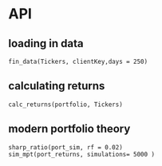 # API

## loading in data 
```@docs
fin_data(Tickers, clientKey,days = 250)
```
## calculating returns 
```@docs
calc_returns(portfolio, Tickers)
```
## modern portfolio theory
```@docs
sharp_ratio(port_sim, rf = 0.02)
sim_mpt(port_returns, simulations= 5000 )
```